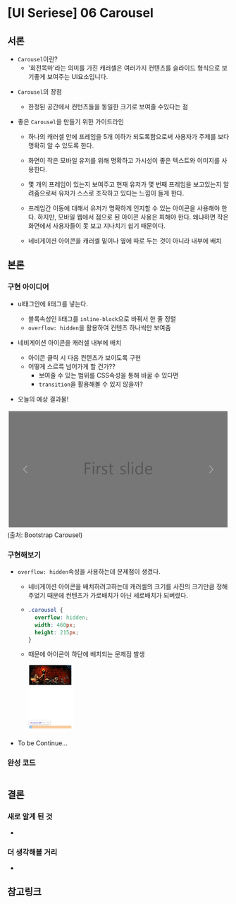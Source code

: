 # [UI Seriese] 06 Carousel

## 서론

* `Carousel`이란?
  * '회전목마'라는 의미를 가진 캐러셀은 여러가지 컨텐츠를 슬라이드 형식으로 보기좋게 보여주는 UI요소입니다.

- `Carousel`의 장점

  - 한정된 공간에서 컨턴츠들을 동일한 크기로 보여줄 수있다는 점

- 좋은 `Carousel`을 만들기 위한 가이드라인

  - 하나의 캐러셀 안에 프레임을 5개 이하가 되도록함으로써 사용자가 주제를 보다 명확히 알 수 있도록 한다.

  - 화면이 작은 모바일 유저를 위해 명확하고 가시성이 좋은 텍스트와 이미지를 사용한다.
  - 몇 개의 프레임이 있는지 보여주고 현재 유저가 몇 번째 프레임을 보고있는지 알려줌으로써 유저가 스스로 조작하고 있다는 느낌이 들게 한다.
  - 프레임간 이동에 대해서 유저가 명확하게 인지할 수 있는 아이콘을 사용해야 한다. 하지만, 모바일 웹에서 점으로 된 아이콘 사용은 피해야 한다. 왜냐하면 작은 화면에서 사용자들이 못 보고 지나치기 쉽기 때문이다. 
  - 네비게이션 아이콘을 캐러셀 밑이나 옆에 따로 두는 것이 아니라 내부에 배치

## 본론

### 구현 아이디어

* ul태그안에 li태그를 넣는다.
  * 블록속성인 li태그를 `inline-block`으로 바꿔서 한 줄 정렬
  *  `overflow: hidden`을 활용하여 컨텐츠 하나씩만 보여줌
* 네비게이션 아이콘을 캐러셀 내부에 배치
  * 아이콘 클릭 시 다음 컨텐츠가 보이도록 구현
  * 어떻게 스르륵 넘어가게 할 건가??
    * 보여줄 수 있는 범위를 CSS속성을 통해 바꿀 수 있다면 
    * `transition`을 활용해볼 수 있지 않을까?
  
  
  
* 오늘의 예상 결과물!

![image-20210915214734994](06_carousel.assets/image-20210915214734994.png)(출처: Bootstrap Carousel)

### 구현해보기

* `overflow: hidden`속성을 사용하는데 문제점이 생겼다.

  * 네비게이션 아이콘을 배치하려고하는데 캐러셀의 크기를 사진의 크기만큼 정해주었기 때문에 컨텐츠가 가로배치가 아닌 세로배치가 되버렸다.

  * ```css
    .carousel {
      overflow: hidden;
      width: 460px;
      height: 215px;
    }
    ```

  * 때문에 아이콘이 하단에 배치되는 문제점 발생

    <img src="06_carousel.assets/image-20210915225707180.png" alt="image-20210915225707180" style="zoom: 25%;" />

- To be Continue...

### 완성 코드

```html

```





## 결론



### 새로 알게 된 것

* 



### 더 생각해볼 거리

* 

  





## 참고링크



